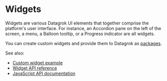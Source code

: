 <!-- TITLE: Widgets -->
<!-- SUBTITLE: -->

# Widgets

Widgets are various Datagrok UI elements that together comprise the platform's user interface. For instance, an
Accordion pane on the left of the screen, a menu, a Balloon tooltip, or a Progress indicator are all widgets.

You can create custom widgets and provide them to Datagrok as [packages].

See also:

* [Custom widget example](https://github.com/datagrok-ai/public/tree/master/packages/Widgets)
* [Widget API reference](https://datagrok.ai/js-api/classes/dg.Widget)
* [JavaScript API documentation](https://datagrok.ai/help/develop/js-api)

[packages]: ../develop/packages/_packages.md
